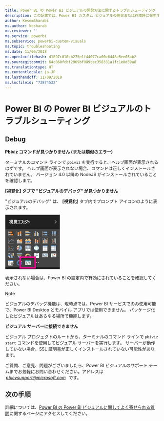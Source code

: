 ```yaml
---
title: Power BI の Power BI ビジュアルの開発方法に関するトラブルシューティング
description: この記事では、Power BI カスタム ビジュアルの開発または作成時に発生する一般的な問題について説明します。
author: KesemSharabi
ms.author: kesharab
ms.reviewer: ''
ms.service: powerbi
ms.subservice: powerbi-custom-visuals
ms.topic: troubleshooting
ms.date: 11/06/2018
ms.openlocfilehash: d1897c010cb275e1f44077ca00e6448e5ee05ab2
ms.sourcegitcommit: 64c860fcbf2969bf089cec358331a1fc1e0d39a8
ms.translationtype: HT
ms.contentlocale: ja-JP
ms.lasthandoff: 11/09/2019
ms.locfileid: "73874532"
---
```

# <a name="troubleshoot-power-bi-power-bi-visuals"></a>Power BI の Power BI ビジュアルのトラブルシューティング

## <a name="debug"></a>Debug

**Pbiviz コマンドが見つかりません (または類似のエラー)**

ターミナルのコマンド ラインで `pbiviz` を実行すると、ヘルプ画面が表示されるはずです。 ヘルプ画面が表示されない場合、コマンドは正しくインストールされていません。 バージョン 4.0 以降の NodeJS がインストールされていることを確認します。

**[視覚化] タブで "ビジュアルのデバッグ" が見つかりません**

"ビジュアルのデバッグ" は、 **[視覚化]** タブ内でプロンプト アイコンのように表示されます。

![ビジュアルの選択](media/power-bi-custom-visuals-troubleshoot/powerbi-developer-visual-selection.png)

表示されない場合は、Power BI の設定内で有効にされていることを確認してください。

> [!NOTE]
> ビジュアルのデバッグ機能は、現時点では、Power BI サービスでのみ使用可能で、Power BI Desktop とモバイル アプリでは使用できません。 パッケージ化したビジュアルはあらゆる場所で機能します。

**ビジュアル サーバーに接続できません**

ビジュアル プロジェクトのルートから、ターミナルのコマンド ラインで `pbiviz start` コマンドを使用してビジュアル サーバーを実行します。 サーバーが動作していない場合、SSL 証明書が正しくインストールされていない可能性があります。

ご質問、ご意見、問題がございましたら、Power BI ビジュアルのサポート チームまでお気軽にお問い合わせください。アドレスは  *pbicvsupport@microsoft.com*   です。

## <a name="next-steps"></a>次の手順

詳細については、[Power BI の Power BI ビジュアルに関してよく寄せられる質問](power-bi-custom-visuals-faq.md#organizational-visuals)に関するページにアクセスしてください。